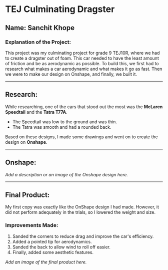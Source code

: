 # TEJ Culminating Dragster

## Name: Sanchit Khope

### Explanation of the Project:
This project was my culminating project for grade 9 TEJ10R, where we had to create a dragster out of foam. This car needed to have the least amount of friction and be as aerodynamic as possible. To build this, we first had to research what makes a car aerodynamic and what makes it go as fast. Then we were to make our design on Onshape, and finally, we built it. 

---

## Research:
While researching, one of the cars that stood out the most was the **McLaren Speedtail** and the **Tatra T77A**. 

- The Speedtail was low to the ground and was thin.  
- The Tatra was smooth and had a rounded back.  

Based on these designs, I made some drawings and went on to create the design on **Onshape**.

---

## Onshape:
*Add a description or an image of the Onshape design here.*

---

## Final Product:
My first copy was exactly like the OnShape design I had made. However, it did not perform adequately in the trials, so I lowered the weight and size. 

### Improvements Made:
1. Sanded the corners to reduce drag and improve the car's efficiency.  
2. Added a pointed tip for aerodynamics.  
3. Sanded the back to allow wind to roll off easier.  
4. Finally, added some aesthetic features.  

*Add an image of the final product here.*
